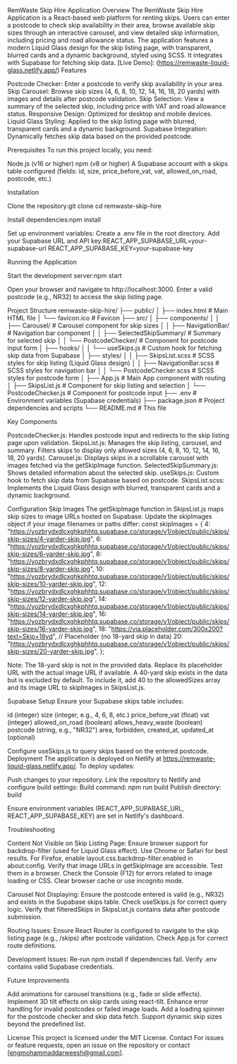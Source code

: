 RemWaste Skip Hire Application
Overview
The RemWaste Skip Hire Application is a React-based web platform for renting skips. Users can enter a postcode to check skip availability in their area, browse available skip sizes through an interactive carousel, and view detailed skip information, including pricing and road allowance status. The application features a modern Liquid Glass design for the skip listing page, with transparent, blurred cards and a dynamic background, styled using SCSS. It integrates with Supabase for fetching skip data.
[Live Demo]: (https://remwaste-liquid-glass.netlify.app/)
Features

Postcode Checker: Enter a postcode to verify skip availability in your area.
Skip Carousel: Browse skip sizes (4, 6, 8, 10, 12, 14, 16, 18, 20 yards) with images and details after postcode validation.
Skip Selection: View a summary of the selected skip, including price with VAT and road allowance status.
Responsive Design: Optimized for desktop and mobile devices.
Liquid Glass Styling: Applied to the skip listing page with blurred, transparent cards and a dynamic background.
Supabase Integration: Dynamically fetches skip data based on the provided postcode.

Prerequisites
To run this project locally, you need:

Node.js (v16 or higher)
npm (v8 or higher)
A Supabase account with a skips table configured (fields: id, size, price_before_vat, vat, allowed_on_road, postcode, etc.)

Installation

Clone the repository:git clone [<repository-url>](https://github.com/mohammaddarweesh-oop/REMWaste-Task.git)
cd remwaste-skip-hire

Install dependencies:npm install

Set up environment variables:
Create a .env file in the root directory.
Add your Supabase URL and API key:REACT_APP_SUPABASE_URL=your-supabase-url
REACT_APP_SUPABASE_KEY=your-supabase-key

Running the Application

Start the development server:npm start

Open your browser and navigate to http://localhost:3000.
Enter a valid postcode (e.g., NR32) to access the skip listing page.

Project Structure
remwaste-skip-hire/
├── public/
│ ├── index.html # Main HTML file
│ └── favicon.ico # Favicon
├── src/
│ ├── components/
│ │ ├── Carousel/ # Carousel component for skip sizes
│ │ ├── NavigationBar/ # Navigation bar component
│ │ ├── SelectedSkipSummary/ # Summary for selected skip
│ │ └── PostcodeChecker/ # Component for postcode input form
│ ├── hooks/
│ │ └── useSkips.js # Custom hook for fetching skip data from Supabase
│ ├── styles/
│ │ ├── SkipsList.scss # SCSS styles for skip listing (Liquid Glass design)
│ │ ├── NavigationBar.scss # SCSS styles for navigation bar
│ │ └── PostcodeChecker.scss # SCSS styles for postcode form
│ ├── App.js # Main App component with routing
│ ├── SkipsList.js # Component for skip listing and selection
│ └── PostcodeChecker.js # Component for postcode input
├── .env # Environment variables (Supabase credentials)
├── package.json # Project dependencies and scripts
└── README.md # This file

Key Components

PostcodeChecker.js: Handles postcode input and redirects to the skip listing page upon validation.
SkipsList.js: Manages the skip listing, carousel, and summary. Filters skips to display only allowed sizes (4, 6, 8, 10, 12, 14, 16, 18, 20 yards).
Carousel.js: Displays skips in a scrollable carousel with images fetched via the getSkipImage function.
SelectedSkipSummary.js: Shows detailed information about the selected skip.
useSkips.js: Custom hook to fetch skip data from Supabase based on postcode.
SkipsList.scss: Implements the Liquid Glass design with blurred, transparent cards and a dynamic background.

Configuration
Skip Images
The getSkipImage function in SkipsList.js maps skip sizes to image URLs hosted on Supabase. Update the skipImages object if your image filenames or paths differ:
const skipImages = {
4: "https://yozbrydxdlcxghkphhtq.supabase.co/storage/v1/object/public/skips/skip-sizes/4-yarder-skip.jpg",
6: "https://yozbrydxdlcxghkphhtq.supabase.co/storage/v1/object/public/skips/skip-sizes/6-yarder-skip.jpg",
8: "https://yozbrydxdlcxghkphhtq.supabase.co/storage/v1/object/public/skips/skip-sizes/8-yarder-skip.jpg",
10: "https://yozbrydxdlcxghkphhtq.supabase.co/storage/v1/object/public/skips/skip-sizes/10-yarder-skip.jpg",
12: "https://yozbrydxdlcxghkphhtq.supabase.co/storage/v1/object/public/skips/skip-sizes/12-yarder-skip.jpg",
14: "https://yozbrydxdlcxghkphhtq.supabase.co/storage/v1/object/public/skips/skip-sizes/14-yarder-skip.jpg",
16: "https://yozbrydxdlcxghkphhtq.supabase.co/storage/v1/object/public/skips/skip-sizes/16-yarder-skip.jpg",
18: "https://via.placeholder.com/300x200?text=Skip+18yd", // Placeholder (no 18-yard skip in data)
20: "https://yozbrydxdlcxghkphhtq.supabase.co/storage/v1/object/public/skips/skip-sizes/20-yarder-skip.jpg",
};

Note: The 18-yard skip is not in the provided data. Replace its placeholder URL with the actual image URL if available.
A 40-yard skip exists in the data but is excluded by default. To include it, add 40 to the allowedSizes array and its image URL to skipImages in SkipsList.js.

Supabase Setup
Ensure your Supabase skips table includes:

id (integer)
size (integer, e.g., 4, 6, 8, etc.)
price_before_vat (float)
vat (integer)
allowed_on_road (boolean)
allows_heavy_waste (boolean)
postcode (string, e.g., "NR32")
area, forbidden, created_at, updated_at (optional)

Configure useSkips.js to query skips based on the entered postcode.
Deployment
The application is deployed on Netlify at https://remwaste-liquid-glass.netlify.app/. To deploy updates:

Push changes to your repository.
Link the repository to Netlify and configure build settings:
Build command: npm run build
Publish directory: build

Ensure environment variables (REACT_APP_SUPABASE_URL, REACT_APP_SUPABASE_KEY) are set in Netlify's dashboard.

Troubleshooting

Content Not Visible on Skip Listing Page:
Ensure browser support for backdrop-filter (used for Liquid Glass effect). Use Chrome or Safari for best results. For Firefox, enable layout.css.backdrop-filter.enabled in about:config.
Verify that image URLs in getSkipImage are accessible. Test them in a browser.
Check the Console (F12) for errors related to image loading or CSS.
Clear browser cache or use incognito mode.

Carousel Not Displaying:
Ensure the postcode entered is valid (e.g., NR32) and exists in the Supabase skips table.
Check useSkips.js for correct query logic.
Verify that filteredSkips in SkipsList.js contains data after postcode submission.

Routing Issues:
Ensure React Router is configured to navigate to the skip listing page (e.g., /skips) after postcode validation.
Check App.js for correct route definitions.

Development Issues:
Re-run npm install if dependencies fail.
Verify .env contains valid Supabase credentials.

Future Improvements

Add animations for carousel transitions (e.g., fade or slide effects).
Implement 3D tilt effects on skip cards using react-tilt.
Enhance error handling for invalid postcodes or failed image loads.
Add a loading spinner for the postcode checker and skip data fetch.
Support dynamic skip sizes beyond the predefined list.

License
This project is licensed under the MIT License.
Contact
For issues or feature requests, open an issue on the repository or contact [engmohammaddarweesh@gmail.com].
